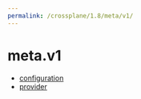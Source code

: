 ```yaml
---
permalink: /crossplane/1.8/meta/v1/
---
```


# meta.v1



* [configuration](configuration.md)
* [provider](provider.md)
